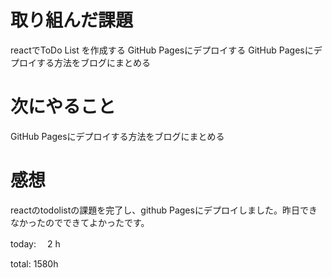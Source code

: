 # 取り組んだ課題
reactでToDo List を作成する
GitHub Pagesにデプロイする
GitHub Pagesにデプロイする方法をブログにまとめる

# 次にやること
GitHub Pagesにデプロイする方法をブログにまとめる

# 感想
reactのtodolistの課題を完了し、github Pagesにデプロイしました。昨日できなかったのでできてよかったです。

today: 　2 h

total: 1580h
